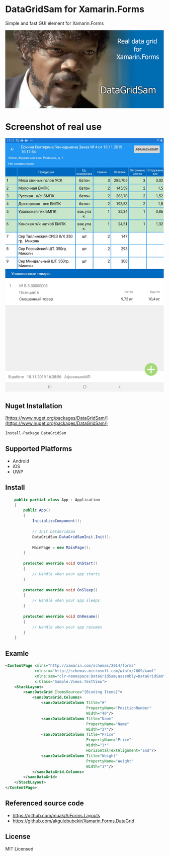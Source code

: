 # DataGridSam for Xamarin.Forms
Simple and fast GUI element for Xamarin.Forms

![Repo_List](Screenshots/Head.png)

# Screenshot of real use
![Repo_List](Screenshots/Screenshot_20191118-171142.jpg)

## Nuget Installation

[https://www.nuget.org/packages/DataGridSam/](https://www.nuget.org/packages/DataGridSam/)

```bash
Install-Package DataGridSam
```

## Supported Platforms
 - Android
 - iOS
 - UWP


## Install
```c#
    public partial class App : Application
    {
        public App()
        {
            InitializeComponent();

            // Init DataGridSam
            DataGridSam.DataGridSamInit.Init();

            MainPage = new MainPage();
        }

        protected override void OnStart()
        {
            // Handle when your app starts
        }

        protected override void OnSleep()
        {
            // Handle when your app sleeps
        }

        protected override void OnResume()
        {
            // Handle when your app resumes
        }
    }
```

## Examle
```xml
<ContentPage xmlns="http://xamarin.com/schemas/2014/forms"
		     xmlns:x="http://schemas.microsoft.com/winfx/2009/xaml"
		     xmlns:sam="clr-namespace:DataGridSam;assembly=DataGridSam"
		     x:Class="Sample.Views.TestView">
    <StackLayout>
        <sam:DataGrid ItemsSource="{Binding Items}">
            <sam:DataGrid.Columns>
                <sam:DataGridColumn Title="#" 
                                    PropertyName="PositionNumber"
                                    Width="40"/>
                <sam:DataGridColumn Title="Name" 
                                    PropertyName="Name"
                                    Width="2*"/>
                <sam:DataGridColumn Title="Price" 
                                    PropertyName="Price"
                                    Width="1*"
                                    HorizontalTextAlignment="End"/>
                <sam:DataGridColumn Title="Weight" 
                                    PropertyName="Weight"
                                    Width="1*"/>
            </sam:DataGrid.Columns>
        </sam:DataGrid>
    </StackLayout>
</ContentPage>
```


## Referenced source code

* https://github.com/muak/AiForms.Layouts
* https://github.com/akgulebubekir/Xamarin.Forms.DataGrid

## License

MIT Licensed
